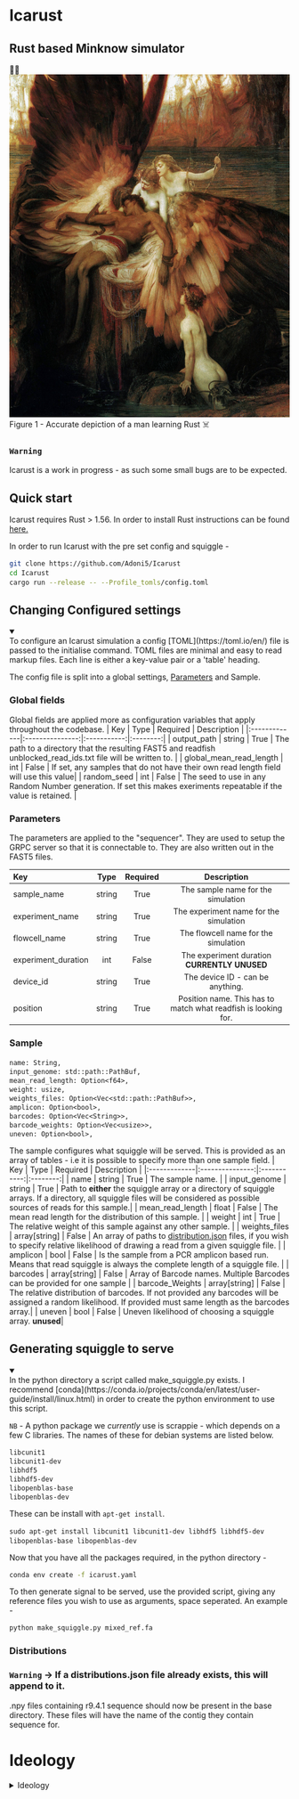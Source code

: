 # Icarust
Rust based Minknow simulator
---
🦀🚀
![Lament of Icarust](img/Draper_Herbert_James_Mourning_for_Icarus.jpg "The lament of Icarus")
Figure 1 - Accurate depiction of a man learning Rust ☠️
### `Warning`
Icarust is a work in progress - as such some small bugs are to be expected.

## Quick start

Icarust requires Rust > 1.56. In order to install Rust instructions can be found [here.](https://www.rust-lang.org/tools/install)

In order to run Icarust with the pre set config and squiggle - 

```zsh
git clone https://github.com/Adoni5/Icarust
cd Icarust
cargo run --release -- --Profile_tomls/config.toml
```

## Changing Configured settings
<details open>
<summary></summary>
To configure an Icarust simulation a config [TOML](https://toml.io/en/) file is passed to the initialise command. TOML files are minimal and easy to read markup files. Each line is either a key-value pair or a 'table' 
heading.

The config file is split into a global settings, [Parameters](#parameters) and Sample.
### Global fields
Global fields are applied more as configuration variables that apply throughout the codebase.
|          Key |       Type      | Required | Description |
|:-------------|:---------------:|:-----------:|:--------:|
| output_path | string | True | The path to a directory that the resulting FAST5 and readfish unblocked_read_ids.txt file will be written to. | 
| global_mean_read_length | int | False | If set, any samples that do not have their own read length field will use this value| 
| random_seed | int  | False | The seed to use in any Random Number generation. If set this makes exeriments repeatable if the value is retained. | 

### Parameters
The parameters are applied to the "sequencer". They are used to setup the GRPC server so that it is connectable to. They are also written out in the FAST5 files.
<!-- Provide an example section here -->
|          Key |       Type      | Required | Description |
|:-------------|:---------------:|:-----------:|:--------:|
| sample_name | string | True | The sample name for the simulation | 
| experiment_name | string | True | The experiment name for the simulation| 
| flowcell_name | string  | True | The flowcell name for the simulation | 
| experiment_duration | int  | False | The experiment duration **CURRENTLY UNUSED** | 
| device_id | string  | True | The device ID - can be anything. | 
| position | string  | True | Position name. This has to match what readfish is looking for. |

### Sample
    name: String,
    input_genome: std::path::PathBuf,
    mean_read_length: Option<f64>,
    weight: usize,
    weights_files: Option<Vec<std::path::PathBuf>>,
    amplicon: Option<bool>,
    barcodes: Option<Vec<String>>,
    barcode_weights: Option<Vec<usize>>,
    uneven: Option<bool>,
The sample configures what squiggle will be served. This is provided as an array of tables - i.e it is possible to specify more than one sample field. 
|          Key |       Type      | Required | Description |
|:-------------|:---------------:|:-----------:|:--------:|
| name | string | True | The sample name. | 
| input_genome | string | True | Path to **either** the squiggle array or a directory of squiggle arrays. If a directory, all squiggle files will be considered as possible sources of reads for this sample.| 
| mean_read_length | float  | False | The mean read length for the distribution of this sample. | 
| weight | int  | True | The relative weight of this sample against any other sample. | 
| weights_files | array[string]  | False | An array of paths to [distribution.json](#distributions) files, if you wish to specify relative likelihood of drawing a read from a given squiggle file. | 
| amplicon | bool | False | Is the sample from a PCR amplicon based run. Means that read squiggle is always the complete length of a squiggle file. |
| barcodes | array[string] | False | Array of Barcode names. Multiple Barcodes can be provided for one sample |
| barcode_Weights | array[string] | False | The relative distribution of barcodes. If not provided any barcodes will be assigned a random likelihood. If provided must same length as the barcodes array.|
| uneven | bool | False | Uneven likelihood of choosing a squiggle array. **unused**|
</details>

## Generating squiggle to serve
<details open>
<summary></summary>
In the python directory a script called make_squiggle.py exists. I recommend [conda](https://conda.io/projects/conda/en/latest/user-guide/install/linux.html) in order to create the python environment to use this script. 

`NB` - A python package we _currently_ use is scrappie - which depends on a few C libraries. The names of these for debian systems are listed below. 


    libcunit1
    libcunit1-dev
    libhdf5
    libhdf5-dev
    libopenblas-base
    libopenblas-dev

These can be install with `apt-get install`.

`sudo apt-get install libcunit1 libcunit1-dev libhdf5 libhdf5-dev libopenblas-base libopenblas-dev`

Now that you have all the packages required, in the python directory -

```zsh
conda env create -f icarust.yaml
```

To then generate signal to be served, use the provided script, giving any reference files you wish to use as arguments, space seperated. An example -

```zsh
python make_squiggle.py mixed_ref.fa
```

### Distributions

### `Warning` -> If a distributions.json file already exists, this will append to it.

.npy files containing r9.4.1 sequence should now be present in the base directory. These files will have the name of the contig they contain sequence for.

</details>

# Ideology
<details>
<summary>Ideology</summary>
![Icarust Ideology](img/Icarust_ideology.excalidraw.png "Basic flowchart of icarust architecture")
The image above shows the structure of Icarust. The asynchronous main thread is a tokio runtime that handles GRPC requests from readfish. The core rust package that handles this is called Tonic.

### Read fish connecting
There are two servers, a manager and a position server. Readfish first queries the manager sevrer to get the name and port of the position, then it creates a bi-directional streaming RPC request to the position port, sending actions to perform on reads and receiving read chunks.

### Data generation
When Icarust is started, two threads are created, aptly named the Data generation thread and the Data write out thread. These serve as stand in for the actual sequencer part of minKNOW. The data generation thread is a loop with a 400ms pause. This loop first checks for actions that have been sent by the GRPC end point to be handled, namely unblocks. 

It then manipulates a Vec (If from a python background think a List that can only contain one type of elements). This Vec has one element for each channel. The element is a struct, which contains information about the read that the "channel" is currently "sequencing". If there is no signal data stored in the struct, the thread will randomly select a read length from a normal distribution, a contig to pull from using a weighted choice based on contig length, and a random start point. It then reads the signal from a memory map to the signal .npy files, and stores the signal in the Struct. 

This Vec is shared between the Tonic end point and the Data generation thread using a ARC (atomic reference counter) and a mutex for mutual exclusion. This allows either thread to get a lock on the vec whilst it is being read and modfified. 

### Serving reads
When a GetLiveReadsRequest GRPC request comes in, the GRPC server gets a lock on the channels Vec. 
</details>